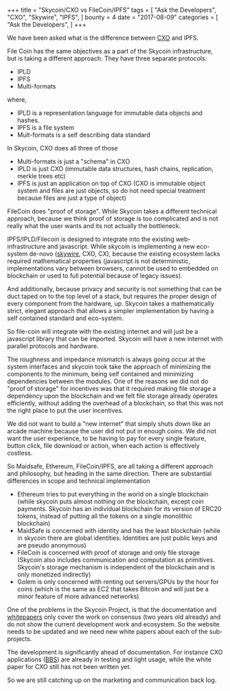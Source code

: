 +++
title = "Skycoin/CXO vs FileCoin/IPFS"
tags = [
    "Ask the Developers",
    "CXO",
    "Skywire",
    "IPFS",
]
bounty = 4
date = "2017-08-09"
categories = [
    "Ask the Developers",
]
+++

We have been asked what is the difference between [CXO](https://github.com/skycoin/cxo) and IPFS.

File Coin has the same objectives as a part of the Skycoin infrastructure, but is taking a different approach.
They have three separate protocols:

- IPLD
- IPFS
- Multi-formats

where,

- IPLD is a representation language for immutable data objects and hashes.
- IPFS is a file system
- Mult-formats is a self describing data standard

In Skycoin, CXO does all three of those

- Multi-formats is just a "schema" in CXO
- IPLD is just CXO (immutable data structures, hash chains, replication, merkle trees etc)
- IPFS is just an application on top of CXO (CXO is immutable object system and files are just objects, so do not need special treatment because files are just a type of object)

FileCoin does "proof of storage". While Skycoin takes a different technical approach, because we think proof of storage is too complicated and is not really what the user wants and its not actually the bottleneck.

IPFS/IPLD/Filecoin is designed to integrate into the existing web-infrastructure and javascript. While skycoin is implementing a new eco-system de-novo ([skywire](https://github.com/skycoin/skywire), CXO, CX), because the existing ecosystem lacks required mathematical properties (javascript is not deterministic, implementations vary between browsers, cannot be used to embedded on blockchain or used to full potential because of legacy issues).

And additionally, because privacy and security is not something that can be duct taped on to the top level of a stack, but requires the proper design of every component from the hardware, up. Skycoin takes a mathematically strict, elegant approach that allows a simpler implementation by having a self contained standard and eco-system.

So file-coin will integrate with the existing internet and will just be a javascript library that can be imported. Skycoin will have a new internet with parallel protocols and hardware.

The roughness and impedance mismatch is always going occur at the system interfaces and skycoin took take the approach of minimizing the components to the minimum, being self contained and minimizing dependencies between the modules. One of the reasons we did not do "proof of storage" for incentives was that it required making file storage a dependency upon the blockchain and we felt file storage already operates efficiently, without adding the overhead of a blockchain, so that this was not the right place to put the user incentives.

We did not want to build a "new internet" that simply shuts down like an arcade machine because the user did not put in enough coins. We did not want the user experience, to be having to pay for every single feature, button click, file download or action, when each action is effectively costless.

So Maidsafe, Ethereum, FileCoin/IPFS, are all taking a different approach and philosophy, but heading in the same direction. There are substantial differences in scope and technical implementation

- Ethereum tries to put everything in the world on a single blockchain (while skycoin puts almost nothing on the blockchain, except coin payments. Skycoin has an individual blockchain for its version of ERC20 tokens, instead of putting all the tokens on a single monolithic blockchain)
- MaidSafe is concerned with identity and has the least blockchain (while in skycoin there are global identities. Identities are just public keys and are pseudo anonymous)
- FileCoin is concerned with proof of storage and only file storage (Skycoin also includes communication and computation as primitives. Skycoin's storage mechanism is independent of the blockchain and is only monetized indirectly)
- Golem is only concerned with renting out servers/GPUs by the hour for coins (which is the same as EC2 that takes Bitcoin and will just be a minor feature of more advanced networks)

One of the problems in the Skycoin Project, is that the documentation and [whitepapers](https://www.skycoin.net/whitepapers.html) only cover the work on consensus (two years old already) and do not show the current development work and ecosystem. So the website needs to be updated and we need new white papers about each of the sub-projects.

The development is significantly ahead of documentation. For instance CXO applications ([BBS](https://github.com/skycoin/bbs)) are already in testing and light usage, while the white paper for CXO still has not been written yet.

So we are still catching up on the marketing and communication back log.
